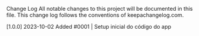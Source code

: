 Change Log
All notable changes to this project will be documented in this file. This change log follows the conventions of keepachangelog.com.

[1.0.0] 2023-10-02
Added
#0001 | Setup inicial do código do app